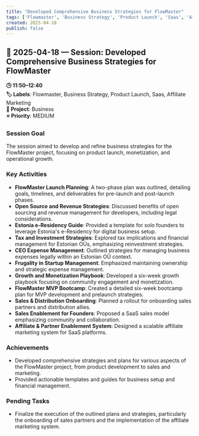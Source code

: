 ```yaml
---
title: "Developed Comprehensive Business Strategies for FlowMaster"
tags: ['Flowmaster', 'Business Strategy', 'Product Launch', 'Saas', 'Affiliate Marketing']
created: 2025-04-18
publish: false
---
```


## 📅 2025-04-18 — Session: Developed Comprehensive Business Strategies for FlowMaster

**🕒 11:50–12:40**  
**🏷️ Labels**: Flowmaster, Business Strategy, Product Launch, Saas, Affiliate Marketing  
**📂 Project**: Business  
**⭐ Priority**: MEDIUM  


### Session Goal
The session aimed to develop and refine business strategies for the FlowMaster project, focusing on product launch, monetization, and operational growth.

### Key Activities
- **FlowMaster Launch Planning**: A two-phase plan was outlined, detailing goals, timelines, and deliverables for pre-launch and post-launch phases.
- **Open Source and Revenue Strategies**: Discussed benefits of open sourcing and revenue management for developers, including legal considerations.
- **Estonia e-Residency Guide**: Provided a template for solo founders to leverage Estonia's e-Residency for digital business setup.
- **Tax and Investment Strategies**: Explored tax implications and financial management for Estonian OÜs, emphasizing reinvestment strategies.
- **CEO Expense Management**: Outlined strategies for managing business expenses legally within an Estonian OÜ context.
- **Frugality in Startup Management**: Emphasized maintaining ownership and strategic expense management.
- **Growth and Monetization Playbook**: Developed a six-week growth playbook focusing on community engagement and monetization.
- **FlowMaster MVP Bootcamp**: Created a detailed six-week bootcamp plan for MVP development and prelaunch strategies.
- **Sales & Distribution Onboarding**: Planned a rollout for onboarding sales partners and distribution allies.
- **Sales Enablement for Founders**: Proposed a SaaS sales model emphasizing community and collaboration.
- **Affiliate & Partner Enablement System**: Designed a scalable affiliate marketing system for SaaS platforms.

### Achievements
- Developed comprehensive strategies and plans for various aspects of the FlowMaster project, from product development to sales and marketing.
- Provided actionable templates and guides for business setup and financial management.

### Pending Tasks
- Finalize the execution of the outlined plans and strategies, particularly the onboarding of sales partners and the implementation of the affiliate marketing system.
